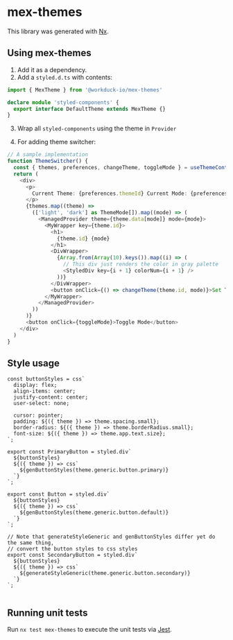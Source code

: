 # mex-themes

This library was generated with [Nx](https://nx.dev).

## Using mex-themes

1. Add it as a dependency.
2. Add a `styled.d.ts` with contents:

```typescript
import { MexTheme } from '@workduck-io/mex-themes'

declare module 'styled-components' {
  export interface DefaultTheme extends MexTheme {}
}
```

3. Wrap all `styled-components` using the theme in `Provider`

4. For adding theme switcher:

```typescript
// A sample implementation
function ThemeSwitcher() {
  const { themes, preferences, changeTheme, toggleMode } = useThemeContext()
  return (
    <div>
      <p>
        Current Theme: {preferences.themeId} Current Mode: {preferences.mode}
      </p>
      {themes.map((theme) =>
        (['light', 'dark'] as ThemeMode[]).map((mode) => (
          <ManagedProvider theme={theme.data[mode]} mode={mode}>
            <MyWrapper key={theme.id}>
              <h1>
                {theme.id} {mode}
              </h1>
              <DivWrapper>
                {Array.from(Array(10).keys()).map((i) => (
                  // This div just renders the color in gray palette
                  <StyledDiv key={i + 1} colorNum={i + 1} />
                ))}
              </DivWrapper>
              <button onClick={() => changeTheme(theme.id, mode)}>Set Theme</button>
            </MyWrapper>
          </ManagedProvider>
        ))
      )}
      <button onClick={toggleMode}>Toggle Mode</button>
    </div>
  )
}
```

## Style usage

```typescript-react
const buttonStyles = css`
  display: flex;
  align-items: center;
  justify-content: center;
  user-select: none;

  cursor: pointer;
  padding: ${({ theme }) => theme.spacing.small};
  border-radius: ${({ theme }) => theme.borderRadius.small};
  font-size: ${({ theme }) => theme.app.text.size};
`;

export const PrimaryButton = styled.div`
  ${buttonStyles}
  ${({ theme }) => css`
    ${genButtonStyles(theme.generic.button.primary)}
  `}
`;

export const Button = styled.div`
  ${buttonStyles}
  ${({ theme }) => css`
    ${genButtonStyles(theme.generic.button.default)}
  `}
`;

// Note that generateStyleGeneric and genButtonStyles differ yet do the same thing,
// convert the button styles to css styles
export const SecondaryButton = styled.div`
  ${buttonStyles}
  ${({ theme }) => css`
    ${generateStyleGeneric(theme.generic.button.secondary)}
  `}
`;


```

## Running unit tests

Run `nx test mex-themes` to execute the unit tests via [Jest](https://jestjs.io).
